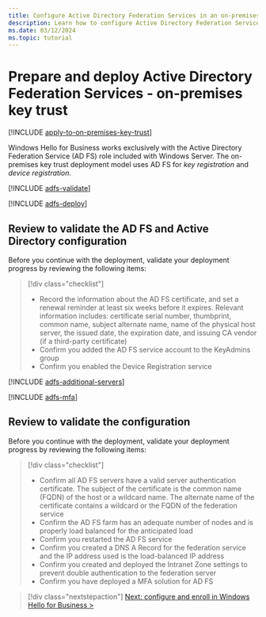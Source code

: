 ```yaml
---
title: Configure Active Directory Federation Services in an on-premises key trust model
description: Learn how to configure Active Directory Federation Services (AD FS) to support the Windows Hello for Business key trust model.
ms.date: 03/12/2024
ms.topic: tutorial
---
```


# Prepare and deploy Active Directory Federation Services - on-premises key trust

[!INCLUDE [apply-to-on-premises-key-trust](includes/apply-to-on-premises-key-trust.md)]

Windows Hello for Business works exclusively with the Active Directory Federation Service (AD FS) role included with Windows Server. The on-premises key trust deployment model uses AD FS for *key registration* and *device registration*.

[!INCLUDE [adfs-validate](includes/adfs-validate.md)]

[!INCLUDE [adfs-deploy](includes/adfs-deploy.md)]

## Review to validate the AD FS and Active Directory configuration

Before you continue with the deployment, validate your deployment progress by reviewing the following items:

> [!div class="checklist"]
>
> - Record the information about the AD FS certificate, and set a renewal reminder at least six weeks before it expires. Relevant information includes: certificate serial number, thumbprint, common name, subject alternate name, name of the physical host server, the issued date, the expiration date, and issuing CA vendor (if a third-party certificate)
> - Confirm you added the AD FS service account to the KeyAdmins group
> - Confirm you enabled the Device Registration service

[!INCLUDE [adfs-additional-servers](includes/adfs-additional-servers.md)]

[!INCLUDE [adfs-mfa](includes/adfs-mfa.md)]

## Review to validate the configuration

Before you continue with the deployment, validate your deployment progress by reviewing the following items:

> [!div class="checklist"]
>
> - Confirm all AD FS servers have a valid server authentication certificate. The subject of the certificate is the common name (FQDN) of the host or a wildcard name. The alternate name of the certificate contains a wildcard or the FQDN of the federation service
> - Confirm the AD FS farm has an adequate number of nodes and is properly load balanced for the anticipated load
> - Confirm you restarted the AD FS service
> - Confirm you created a DNS A Record for the federation service and the IP address used is the load-balanced IP address
> - Confirm you created and deployed the Intranet Zone settings to prevent double authentication to the federation server
> - Confirm you have deployed a MFA solution for AD FS

> [!div class="nextstepaction"]
> [Next: configure and enroll in Windows Hello for Business >](on-premises-key-trust-enroll.md)
